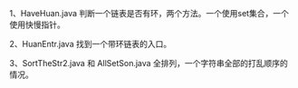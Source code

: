 1、HaveHuan.java 判断一个链表是否有环，两个方法。一个使用set集合，一个使用快慢指针。

2、HuanEntr.java 找到一个带环链表的入口。

3、SortTheStr2.java 和 AllSetSon.java 全排列，一个字符串全部的打乱顺序的情况。